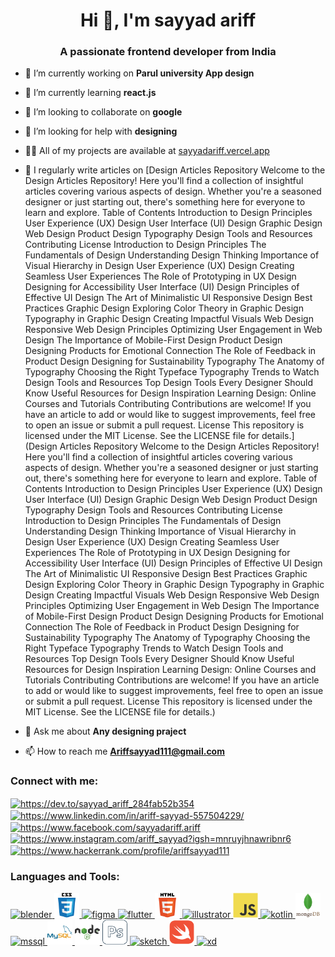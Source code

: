 <h1 align="center">Hi 👋, I'm sayyad ariff</h1>
<h3 align="center">A passionate frontend developer from India</h3>

- 🔭 I’m currently working on **Parul university App design**

- 🌱 I’m currently learning **react.js**

- 👯 I’m looking to collaborate on **google**

- 🤝 I’m looking for help with **designing**

- 👨‍💻 All of my projects are available at [sayyadariff.vercel.app](sayyadariff.vercel.app)

- 📝 I regularly write articles on [Design Articles Repository Welcome to the Design Articles Repository! Here you'll find a collection of insightful articles covering various aspects of design. Whether you're a seasoned designer or just starting out, there's something here for everyone to learn and explore. Table of Contents Introduction to Design Principles User Experience (UX) Design User Interface (UI) Design Graphic Design Web Design Product Design Typography Design Tools and Resources Contributing License Introduction to Design Principles The Fundamentals of Design Understanding Design Thinking Importance of Visual Hierarchy in Design User Experience (UX) Design Creating Seamless User Experiences The Role of Prototyping in UX Design Designing for Accessibility User Interface (UI) Design Principles of Effective UI Design The Art of Minimalistic UI Responsive Design Best Practices Graphic Design Exploring Color Theory in Graphic Design Typography in Graphic Design Creating Impactful Visuals Web Design Responsive Web Design Principles Optimizing User Engagement in Web Design The Importance of Mobile-First Design Product Design Designing Products for Emotional Connection The Role of Feedback in Product Design Designing for Sustainability Typography The Anatomy of Typography Choosing the Right Typeface Typography Trends to Watch Design Tools and Resources Top Design Tools Every Designer Should Know Useful Resources for Design Inspiration Learning Design: Online Courses and Tutorials Contributing Contributions are welcome! If you have an article to add or would like to suggest improvements, feel free to open an issue or submit a pull request. License This repository is licensed under the MIT License. See the LICENSE file for details.](Design Articles Repository Welcome to the Design Articles Repository! Here you'll find a collection of insightful articles covering various aspects of design. Whether you're a seasoned designer or just starting out, there's something here for everyone to learn and explore. Table of Contents Introduction to Design Principles User Experience (UX) Design User Interface (UI) Design Graphic Design Web Design Product Design Typography Design Tools and Resources Contributing License Introduction to Design Principles The Fundamentals of Design Understanding Design Thinking Importance of Visual Hierarchy in Design User Experience (UX) Design Creating Seamless User Experiences The Role of Prototyping in UX Design Designing for Accessibility User Interface (UI) Design Principles of Effective UI Design The Art of Minimalistic UI Responsive Design Best Practices Graphic Design Exploring Color Theory in Graphic Design Typography in Graphic Design Creating Impactful Visuals Web Design Responsive Web Design Principles Optimizing User Engagement in Web Design The Importance of Mobile-First Design Product Design Designing Products for Emotional Connection The Role of Feedback in Product Design Designing for Sustainability Typography The Anatomy of Typography Choosing the Right Typeface Typography Trends to Watch Design Tools and Resources Top Design Tools Every Designer Should Know Useful Resources for Design Inspiration Learning Design: Online Courses and Tutorials Contributing Contributions are welcome! If you have an article to add or would like to suggest improvements, feel free to open an issue or submit a pull request. License This repository is licensed under the MIT License. See the LICENSE file for details.)

- 💬 Ask me about **Any designing praject**

- 📫 How to reach me **Ariffsayyad111@gmail.com**

<h3 align="left">Connect with me:</h3>
<p align="left">
<a href="https://dev.to/https://dev.to/sayyad_ariff_284fab52b354" target="blank"><img align="center" src="https://raw.githubusercontent.com/rahuldkjain/github-profile-readme-generator/master/src/images/icons/Social/devto.svg" alt="https://dev.to/sayyad_ariff_284fab52b354" height="30" width="40" /></a>
<a href="https://linkedin.com/in/https://www.linkedin.com/in/ariff-sayyad-557504229/" target="blank"><img align="center" src="https://raw.githubusercontent.com/rahuldkjain/github-profile-readme-generator/master/src/images/icons/Social/linked-in-alt.svg" alt="https://www.linkedin.com/in/ariff-sayyad-557504229/" height="30" width="40" /></a>
<a href="https://fb.com/https://www.facebook.com/sayyadariff.ariff" target="blank"><img align="center" src="https://raw.githubusercontent.com/rahuldkjain/github-profile-readme-generator/master/src/images/icons/Social/facebook.svg" alt="https://www.facebook.com/sayyadariff.ariff" height="30" width="40" /></a>
<a href="https://instagram.com/https://www.instagram.com/ariff_sayyad?igsh=mnruyjhnawribnr6" target="blank"><img align="center" src="https://raw.githubusercontent.com/rahuldkjain/github-profile-readme-generator/master/src/images/icons/Social/instagram.svg" alt="https://www.instagram.com/ariff_sayyad?igsh=mnruyjhnawribnr6" height="30" width="40" /></a>
<a href="https://www.hackerrank.com/https://www.hackerrank.com/profile/ariffsayyad111" target="blank"><img align="center" src="https://raw.githubusercontent.com/rahuldkjain/github-profile-readme-generator/master/src/images/icons/Social/hackerrank.svg" alt="https://www.hackerrank.com/profile/ariffsayyad111" height="30" width="40" /></a>
</p>

<h3 align="left">Languages and Tools:</h3>
<p align="left"> <a href="https://www.blender.org/" target="_blank" rel="noreferrer"> <img src="https://download.blender.org/branding/community/blender_community_badge_white.svg" alt="blender" width="40" height="40"/> </a> <a href="https://www.w3schools.com/css/" target="_blank" rel="noreferrer"> <img src="https://raw.githubusercontent.com/devicons/devicon/master/icons/css3/css3-original-wordmark.svg" alt="css3" width="40" height="40"/> </a> <a href="https://www.figma.com/" target="_blank" rel="noreferrer"> <img src="https://www.vectorlogo.zone/logos/figma/figma-icon.svg" alt="figma" width="40" height="40"/> </a> <a href="https://flutter.dev" target="_blank" rel="noreferrer"> <img src="https://www.vectorlogo.zone/logos/flutterio/flutterio-icon.svg" alt="flutter" width="40" height="40"/> </a> <a href="https://www.w3.org/html/" target="_blank" rel="noreferrer"> <img src="https://raw.githubusercontent.com/devicons/devicon/master/icons/html5/html5-original-wordmark.svg" alt="html5" width="40" height="40"/> </a> <a href="https://www.adobe.com/in/products/illustrator.html" target="_blank" rel="noreferrer"> <img src="https://www.vectorlogo.zone/logos/adobe_illustrator/adobe_illustrator-icon.svg" alt="illustrator" width="40" height="40"/> </a> <a href="https://developer.mozilla.org/en-US/docs/Web/JavaScript" target="_blank" rel="noreferrer"> <img src="https://raw.githubusercontent.com/devicons/devicon/master/icons/javascript/javascript-original.svg" alt="javascript" width="40" height="40"/> </a> <a href="https://kotlinlang.org" target="_blank" rel="noreferrer"> <img src="https://www.vectorlogo.zone/logos/kotlinlang/kotlinlang-icon.svg" alt="kotlin" width="40" height="40"/> </a> <a href="https://www.mongodb.com/" target="_blank" rel="noreferrer"> <img src="https://raw.githubusercontent.com/devicons/devicon/master/icons/mongodb/mongodb-original-wordmark.svg" alt="mongodb" width="40" height="40"/> </a> <a href="https://www.microsoft.com/en-us/sql-server" target="_blank" rel="noreferrer"> <img src="https://www.svgrepo.com/show/303229/microsoft-sql-server-logo.svg" alt="mssql" width="40" height="40"/> </a> <a href="https://www.mysql.com/" target="_blank" rel="noreferrer"> <img src="https://raw.githubusercontent.com/devicons/devicon/master/icons/mysql/mysql-original-wordmark.svg" alt="mysql" width="40" height="40"/> </a> <a href="https://nodejs.org" target="_blank" rel="noreferrer"> <img src="https://raw.githubusercontent.com/devicons/devicon/master/icons/nodejs/nodejs-original-wordmark.svg" alt="nodejs" width="40" height="40"/> </a> <a href="https://www.photoshop.com/en" target="_blank" rel="noreferrer"> <img src="https://raw.githubusercontent.com/devicons/devicon/master/icons/photoshop/photoshop-line.svg" alt="photoshop" width="40" height="40"/> </a> <a href="https://www.sketch.com/" target="_blank" rel="noreferrer"> <img src="https://www.vectorlogo.zone/logos/sketchapp/sketchapp-icon.svg" alt="sketch" width="40" height="40"/> </a> <a href="https://developer.apple.com/swift/" target="_blank" rel="noreferrer"> <img src="https://raw.githubusercontent.com/devicons/devicon/master/icons/swift/swift-original.svg" alt="swift" width="40" height="40"/> </a> <a href="https://www.adobe.com/products/xd.html" target="_blank" rel="noreferrer"> <img src="https://cdn.worldvectorlogo.com/logos/adobe-xd.svg" alt="xd" width="40" height="40"/> </a> </p>
